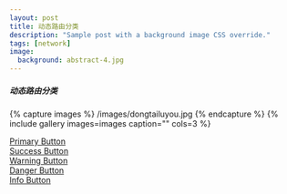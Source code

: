 ```yaml
---
layout: post
title: 动态路由分类
description: "Sample post with a background image CSS override."
tags: [network]
image:
  background: abstract-4.jpg
---
```

##### 动态路由分类
{% capture images %}
	/images/dongtailuyou.jpg
{% endcapture %}
{% include gallery images=images caption="" cols=3 %}


<div markdown="0"><a href="#" class="btn">Primary Button</a></div>
<div markdown="0"><a href="#" class="btn btn-success">Success Button</a></div>
<div markdown="0"><a href="#" class="btn btn-warning">Warning Button</a></div>
<div markdown="0"><a href="#" class="btn btn-danger">Danger Button</a></div>
<div markdown="0"><a href="#" class="btn btn-info">Info Button</a></div>
